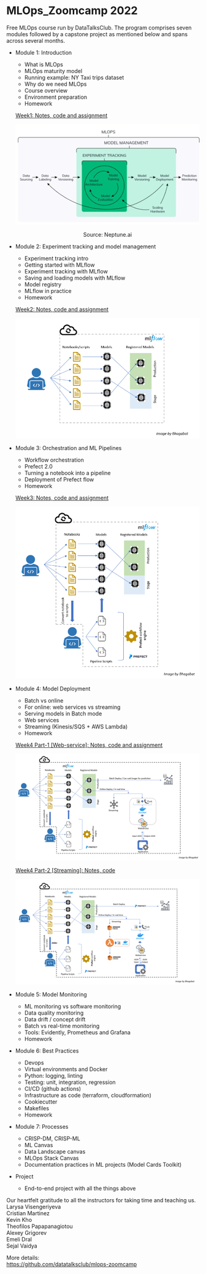 # MLOps_Zoomcamp 2022


Free MLOps course run by DataTalksClub. The program comprises seven modules followed by a capstone project as mentioned below and spans across several months.
* Module 1: Introduction
    * What is MLOps
    * MLOps maturity model
    * Running example: NY Taxi trips dataset
    * Why do we need MLOps
    * Course overview
    * Environment preparation
    * Homework

    [Week1: Notes, code and assignment](https://github.com/BPrasad123/MLOps_Zoomcamp/tree/main/Week1)
  
    ![](/Week1/imgs/neptune-mlops.png "Source: Neptune.ai")
    <p align = "center">
    Source: Neptune.ai
    </p>

* Module 2: Experiment tracking and model management
    * Experiment tracking intro
    * Getting started with MLflow
    * Experiment tracking with MLflow
    * Saving and loading models with MLflow
    * Model registry
    * MLflow in practice
    * Homework  
  
    [Week2: Notes, code and assignment](https://github.com/BPrasad123/MLOps_Zoomcamp/tree/main/Week2)

    ![](/Week2/img/experiment-tracking-mlops-v2.png)



* Module 3: Orchestration and ML Pipelines
    * Workflow orchestration
    * Prefect 2.0
    * Turning a notebook into a pipeline
    * Deployment of Prefect flow
    * Homework
  
    [Week3: Notes, code and assignment](https://github.com/BPrasad123/MLOps_Zoomcamp/tree/main/Week3)

    ![](/Week3/img/mlfowandprefect2.png)

* Module 4: Model Deployment
    * Batch vs online
    * For online: web services vs streaming
    * Serving models in Batch mode
    * Web services
    * Streaming (Kinesis/SQS + AWS Lambda)
    * Homework  

    [Week4 Part-1 [Web-service]: Notes, code and assignment](https://github.com/BPrasad123/MLOps_Zoomcamp/tree/main/Week4)

    ![](/Week4/img/deploymentarchitecture.png)

    [Week4 Part-2 [Streaming]: Notes, code](https://github.com/BPrasad123/MLOps_Zoomcamp/tree/main/Week4/streaming)

    ![](/Week4/streaming/imgs/architecture.png)


* Module 5: Model Monitoring
    * ML monitoring vs software monitoring
    * Data quality monitoring
    * Data drift / concept drift
    * Batch vs real-time monitoring
    * Tools: Evidently, Prometheus and Grafana
    * Homework
  
* Module 6: Best Practices
    * Devops
    * Virtual environments and Docker
    * Python: logging, linting
    * Testing: unit, integration, regression
    * CI/CD (github actions)
    * Infrastructure as code (terraform, cloudformation)
    * Cookiecutter
    * Makefiles
    * Homework
  
* Module 7: Processes
    * CRISP-DM, CRISP-ML
    * ML Canvas
    * Data Landscape canvas
    * MLOps Stack Canvas
    * Documentation practices in ML projects (Model Cards Toolkit)


* Project
    * End-to-end project with all the things above
  
Our heartfelt gratitude to all the instructors for taking time and teaching us.  
Larysa Visengeriyeva  
Cristian Martinez  
Kevin Kho  
Theofilos Papapanagiotou  
Alexey Grigorev  
Emeli Dral  
Sejal Vaidya  

More details:  
https://github.com/datatalksclub/mlops-zoomcamp


